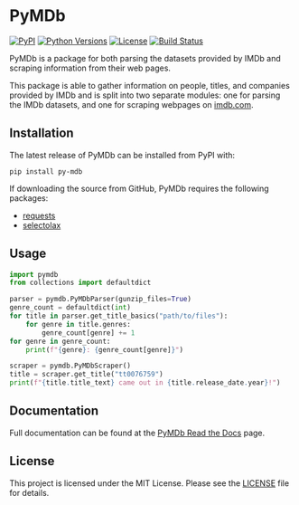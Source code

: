 # PyMDb
[![PyPI](https://img.shields.io/pypi/v/py-mdb.svg?style=flat-square)](https://pypi.org/project/py-mdb/)
[![Python Versions](https://img.shields.io/pypi/pyversions/py-mdb.svg?style=flat-square)](https://pypi.org/project/py-mdb/)
[![License](https://img.shields.io/pypi/l/py-mdb.svg?style=flat-square)](https://github.com/zembrodt/pymdb/blob/master/LICENSE)
[![Build Status](https://travis-ci.com/zembrodt/pymdb.svg?branch=master)](https://travis-ci.com/zembrodt/pymdb)

PyMDb is a package for both parsing the datasets provided by IMDb and scraping information from their web pages.

This package is able to gather information on people, titles, and companies provided by IMDb and is split into two separate modules: one for parsing the IMDb datasets, and one for scraping webpages on [imdb.com](http://imdb.com/).

## Installation

The latest release of PyMDb can be installed from PyPI with:

```pip install py-mdb```

If downloading the source from GitHub, PyMDb requires the following packages:

- [requests](https://github.com/psf/requests)
- [selectolax](https://github.com/rushter/selectolax)

## Usage

```python
import pymdb
from collections import defaultdict

parser = pymdb.PyMDbParser(gunzip_files=True)
genre_count = defaultdict(int)
for title in parser.get_title_basics("path/to/files"):
    for genre in title.genres:
        genre_count[genre] += 1
for genre in genre_count:
    print(f"{genre}: {genre_count[genre]}")

scraper = pymdb.PyMDbScraper()
title = scraper.get_title("tt0076759")
print(f"{title.title_text} came out in {title.release_date.year}!")
```  

## Documentation

Full documentation can be found at the [PyMDb Read the Docs](https://pymdb.readthedocs.io/) page.

## License

This project is licensed under the MIT License. Please see the [LICENSE](https://github.com/zembrodt/pymdb/blob/master/LICENSE) file for details.
